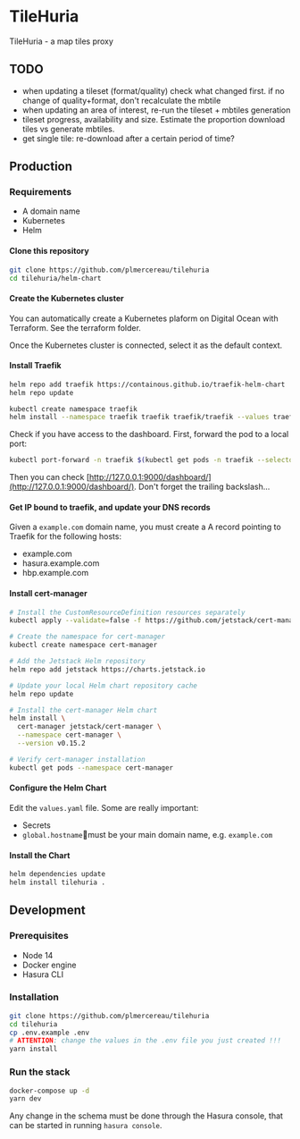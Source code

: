 # TileHuria

TileHuria - a map tiles proxy

## TODO

- when updating a tileset (format/quality) check what changed first. if no change of quality+format, don't recalculate the mbtile
- when updating an area of interest, re-run the tileset + mbtiles generation
- tileset progress, availability and size. Estimate the proportion download tiles vs generate mbtiles.
- get single tile: re-download after a certain period of time?

## Production

### Requirements

- A domain name
- Kubernetes
- Helm

#### Clone this repository

```sh
git clone https://github.com/plmercereau/tilehuria
cd tilehuria/helm-chart
```

#### Create the Kubernetes cluster

You can automatically create a Kubernetes plaform on Digital Ocean with Terraform. See the terraform folder.

Once the Kubernetes cluster is connected, select it as the default context.

#### Install Traefik

```sh
helm repo add traefik https://containous.github.io/traefik-helm-chart
helm repo update

kubectl create namespace traefik
helm install --namespace traefik traefik traefik/traefik --values traefik/values.yaml
```

Check if you have access to the dashboard. First, forward the pod to a local port:

```sh
kubectl port-forward -n traefik $(kubectl get pods -n traefik --selector "app.kubernetes.io/name=traefik" --output=name) 9000:9000
```

Then you can check [http://127.0.0.1:9000/dashboard/](http://127.0.0.1:9000/dashboard/). Don't forget the trailing backslash...

#### Get IP bound to traefik, and update your DNS records

Given a `example.com` domain name, you must create a A record pointing to Traefik for the following hosts:

- example.com
- hasura.example.com
- hbp.example.com

#### Install cert-manager

```sh
# Install the CustomResourceDefinition resources separately
kubectl apply --validate=false -f https://github.com/jetstack/cert-manager/releases/download/v0.15.2/cert-manager.crds.yaml

# Create the namespace for cert-manager
kubectl create namespace cert-manager

# Add the Jetstack Helm repository
helm repo add jetstack https://charts.jetstack.io

# Update your local Helm chart repository cache
helm repo update

# Install the cert-manager Helm chart
helm install \
  cert-manager jetstack/cert-manager \
  --namespace cert-manager \
  --version v0.15.2

# Verify cert-manager installation
kubectl get pods --namespace cert-manager
```

#### Configure the Helm Chart

Edit the `values.yaml` file.
Some are really important:

- Secrets
- `global.hostname`must be your main domain name, e.g. `example.com`

#### Install the Chart

```sh
helm dependencies update
helm install tilehuria .
```

## Development

### Prerequisites

- Node 14
- Docker engine
- Hasura CLI

### Installation

```sh
git clone https://github.com/plmercereau/tilehuria
cd tilehuria
cp .env.example .env
# ATTENTION: change the values in the .env file you just created !!!
yarn install
```

### Run the stack

```sh
docker-compose up -d
yarn dev
```

Any change in the schema must be done through the Hasura console, that can be started in running `hasura console`.
